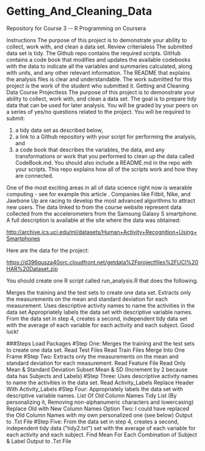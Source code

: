 # Getting_And_Cleaning_Data

Repository for Course 3 -- R Programming on Coursera

Instructions
The purpose of this project is to demonstrate your ability to collect, work with, and clean a data set.
Review criterialess 
The submitted data set is tidy.
The Github repo contains the required scripts.
GitHub contains a code book that modifies and updates the available codebooks with the data to indicate all the variables and summaries calculated, along with units, and any other relevant information.
The README that explains the analysis files is clear and understandable.
The work submitted for this project is the work of the student who submitted it.
Getting and Cleaning Data Course Projectless 
The purpose of this project is to demonstrate your ability to collect, work with, and clean a data set. The goal is to prepare tidy data that can be used for later analysis. You will be graded by your peers on a series of yes/no questions related to the project. You will be required to submit:
1) a tidy data set as described below, 
2) a link to a Github repository with your script for performing the analysis, and 
3) a code book that describes the variables, the data, and any transformations or work that you performed to clean up the data called CodeBook.md. You should also include a README.md in the repo with your scripts. This repo explains how all of the scripts work and how they are connected.

One of the most exciting areas in all of data science right now is wearable computing - see for example this article . Companies like Fitbit, Nike, and Jawbone Up are racing to develop the most advanced algorithms to attract new users. The data linked to from the course website represent data collected from the accelerometers from the Samsung Galaxy S smartphone. A full description is available at the site where the data was obtained:

http://archive.ics.uci.edu/ml/datasets/Human+Activity+Recognition+Using+Smartphones

Here are the data for the project:

https://d396qusza40orc.cloudfront.net/getdata%2Fprojectfiles%2FUCI%20HAR%20Dataset.zip

You should create one R script called run_analysis.R that does the following.

Merges the training and the test sets to create one data set.
Extracts only the measurements on the mean and standard deviation for each measurement.
Uses descriptive activity names to name the activities in the data set
Appropriately labels the data set with descriptive variable names.
From the data set in step 4, creates a second, independent tidy data set with the average of each variable for each activity and each subject.
Good luck!

###Steps
Load Packages
#Step One: Merges the training and the test sets to create one data set.
Read Test Files
Read Train Files
Merge Into One Frame
#Step Two: Extracts only the measurements on the mean and standard deviation for each measurement.
Read Feature File
Read Only Mean & Standard Deviation
Subset Mean & SD (Increment by 2 because data has Subjects and Labels)
#Step Three: Uses descriptive activity names to name the activities in the data set.
Read Activity_Labels
Replace Header With Activity_Labels
#Step Four: Appropriately labels the data set with descriptive variable names.
List Of Old Column Names
Tidy List (By personalizing it, Removing non-alphanumeric characters and lowercasing) 
Replace Old with New Column Names
Option Two: I could have replaced the Old Column Names with my own personalized one (see below)
Output to .Txt File
#Step Five: From the data set in step 4, creates a second, independent tidy data ("tidy2.txt") set with the average of each variable for each activity and each subject.
Find Mean For Each Combination of Subject & Label
Output to .Txt File
